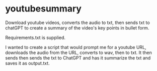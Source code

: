# youtubesummary
Download youtube videos, converts the audio to txt, then sends txt to chatGPT to create a summary of the video's
key points in bullet form.

Requirements.txt is supplied.

I wanted to create a script that would prompt me for a youtube URL, downloads the audio from the URL, converts
to wav, then to txt. It then sends then sends the txt to ChatGPT and has it summarize the txt and saves it as 
output.txt. 
